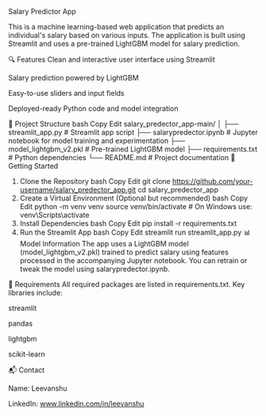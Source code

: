 Salary Predictor App


This is a machine learning-based web application that predicts an individual's salary based on various inputs. The application is built using Streamlit and uses a pre-trained LightGBM model for salary prediction.

🔍 Features
Clean and interactive user interface using Streamlit

Salary prediction powered by LightGBM

Easy-to-use sliders and input fields

Deployed-ready Python code and model integration

📁 Project Structure
bash
Copy
Edit
salary_predector_app-main/
│
├── streamlit_app.py              # Streamlit app script
├── salarypredector.ipynb         # Jupyter notebook for model training and experimentation
├── model_lightgbm_v2.pkl         # Pre-trained LightGBM model
├── requirements.txt              # Python dependencies
└── README.md                     # Project documentation
🚀 Getting Started
1. Clone the Repository
bash
Copy
Edit
git clone https://github.com/your-username/salary_predector_app.git
cd salary_predector_app
2. Create a Virtual Environment (Optional but recommended)
bash
Copy
Edit
python -m venv venv
source venv/bin/activate  # On Windows use: venv\Scripts\activate
3. Install Dependencies
bash
Copy
Edit
pip install -r requirements.txt
4. Run the Streamlit App
bash
Copy
Edit
streamlit run streamlit_app.py
📊 Model Information
The app uses a LightGBM model (model_lightgbm_v2.pkl) trained to predict salary using features processed in the accompanying Jupyter notebook. You can retrain or tweak the model using salarypredector.ipynb.

🧾 Requirements
All required packages are listed in requirements.txt. Key libraries include:

streamlit

pandas

lightgbm

scikit-learn


📬 Contact

Name: Leevanshu

LinkedIn: www.linkedin.com/in/leevanshu


